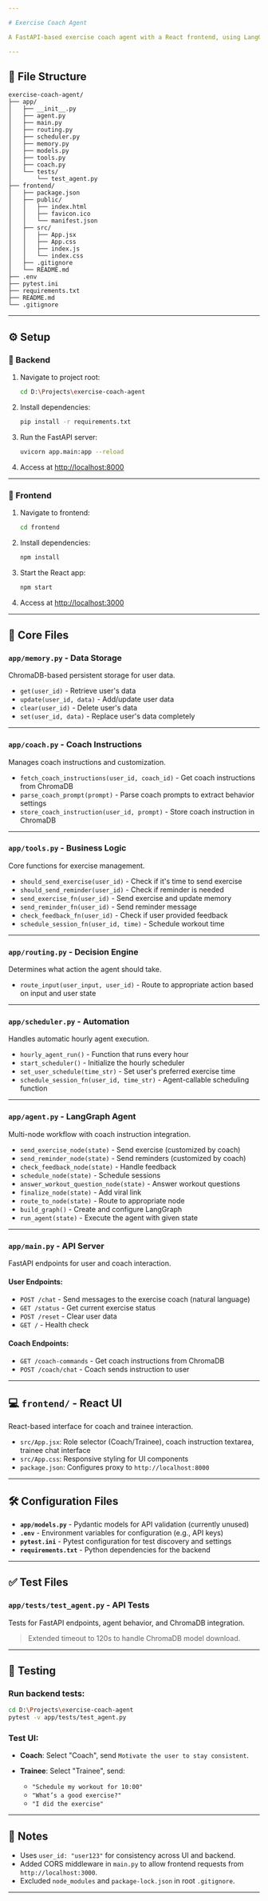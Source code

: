 ```yaml
---

# Exercise Coach Agent

A FastAPI-based exercise coach agent with a React frontend, using LangGraph for workflow, ChromaDB for data storage, and APScheduler for automation.

---
```


## 📁 File Structure

```
exercise-coach-agent/
├── app/
│   ├── __init__.py
│   ├── agent.py
│   ├── main.py
│   ├── routing.py
│   ├── scheduler.py
│   ├── memory.py
│   ├── models.py
│   ├── tools.py
│   ├── coach.py
│   └── tests/
│       └── test_agent.py
├── frontend/
│   ├── package.json
│   ├── public/
│   │   ├── index.html
│   │   ├── favicon.ico
│   │   └── manifest.json
│   ├── src/
│   │   ├── App.jsx
│   │   ├── App.css
│   │   ├── index.js
│   │   └── index.css
│   ├── .gitignore
│   └── README.md
├── .env
├── pytest.ini
├── requirements.txt
├── README.md
└── .gitignore
```

---

## ⚙️ Setup

### 🔧 Backend

1. Navigate to project root:

   ```bash
   cd D:\Projects\exercise-coach-agent
   ```

2. Install dependencies:

   ```bash
   pip install -r requirements.txt
   ```

3. Run the FastAPI server:

   ```bash
   uvicorn app.main:app --reload
   ```

4. Access at [http://localhost:8000](http://localhost:8000)

---

### 🎨 Frontend

1. Navigate to frontend:

   ```bash
   cd frontend
   ```

2. Install dependencies:

   ```bash
   npm install
   ```

3. Start the React app:

   ```bash
   npm start
   ```

4. Access at [http://localhost:3000](http://localhost:3000)

---

## 🧠 Core Files

### `app/memory.py` - **Data Storage**

ChromaDB-based persistent storage for user data.

* `get(user_id)` - Retrieve user's data
* `update(user_id, data)` - Add/update user data
* `clear(user_id)` - Delete user's data
* `set(user_id, data)` - Replace user's data completely

---

### `app/coach.py` - **Coach Instructions**

Manages coach instructions and customization.

* `fetch_coach_instructions(user_id, coach_id)` - Get coach instructions from ChromaDB
* `parse_coach_prompt(prompt)` - Parse coach prompts to extract behavior settings
* `store_coach_instruction(user_id, prompt)` - Store coach instruction in ChromaDB

---

### `app/tools.py` - **Business Logic**

Core functions for exercise management.

* `should_send_exercise(user_id)` - Check if it's time to send exercise
* `should_send_reminder(user_id)` - Check if reminder is needed
* `send_exercise_fn(user_id)` - Send exercise and update memory
* `send_reminder_fn(user_id)` - Send reminder message
* `check_feedback_fn(user_id)` - Check if user provided feedback
* `schedule_session_fn(user_id, time)` - Schedule workout time

---

### `app/routing.py` - **Decision Engine**

Determines what action the agent should take.

* `route_input(user_input, user_id)` - Route to appropriate action based on input and user state

---

### `app/scheduler.py` - **Automation**

Handles automatic hourly agent execution.

* `hourly_agent_run()` - Function that runs every hour
* `start_scheduler()` - Initialize the hourly scheduler
* `set_user_schedule(time_str)` - Set user's preferred exercise time
* `schedule_session_fn(user_id, time_str)` - Agent-callable scheduling function

---

### `app/agent.py` - **LangGraph Agent**

Multi-node workflow with coach instruction integration.

* `send_exercise_node(state)` - Send exercise (customized by coach)
* `send_reminder_node(state)` - Send reminders (customized by coach)
* `check_feedback_node(state)` - Handle feedback
* `schedule_node(state)` - Schedule sessions
* `answer_workout_question_node(state)` - Answer workout questions
* `finalize_node(state)` - Add viral link
* `route_to_node(state)` - Route to appropriate node
* `build_graph()` - Create and configure LangGraph
* `run_agent(state)` - Execute the agent with given state

---

### `app/main.py` - **API Server**

FastAPI endpoints for user and coach interaction.

#### User Endpoints:

* `POST /chat` - Send messages to the exercise coach (natural language)
* `GET /status` - Get current exercise status
* `POST /reset` - Clear user data
* `GET /` - Health check

#### Coach Endpoints:

* `GET /coach-commands` - Get coach instructions from ChromaDB
* `POST /coach/chat` - Coach sends instruction to user

---

## 💻 `frontend/` - React UI

React-based interface for coach and trainee interaction.

* `src/App.jsx`: Role selector (Coach/Trainee), coach instruction textarea, trainee chat interface
* `src/App.css`: Responsive styling for UI components
* `package.json`: Configures proxy to `http://localhost:8000`

---

## 🛠️ Configuration Files

* **`app/models.py`** - Pydantic models for API validation (currently unused)
* **`.env`** - Environment variables for configuration (e.g., API keys)
* **`pytest.ini`** - Pytest configuration for test discovery and settings
* **`requirements.txt`** - Python dependencies for the backend

---

## ✅ Test Files

### `app/tests/test_agent.py` - **API Tests**

Tests for FastAPI endpoints, agent behavior, and ChromaDB integration.

> Extended timeout to 120s to handle ChromaDB model download.

---

## 🧪 Testing

### Run backend tests:

```bash
cd D:\Projects\exercise-coach-agent
pytest -v app/tests/test_agent.py
```

### Test UI:

* **Coach**: Select "Coach", send `Motivate the user to stay consistent`.
* **Trainee**: Select "Trainee", send:

  * `"Schedule my workout for 10:00"`
  * `"What’s a good exercise?"`
  * `"I did the exercise"`

---

## 📝 Notes

* Uses `user_id: "user123"` for consistency across UI and backend.
* Added CORS middleware in `main.py` to allow frontend requests from `http://localhost:3000`.
* Excluded `node_modules` and `package-lock.json` in root `.gitignore`.

---
